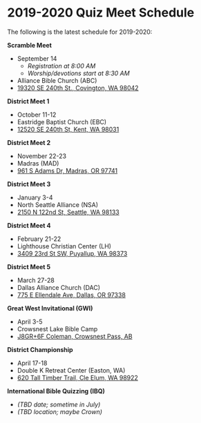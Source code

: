 # 2019-2020 Quiz Meet Schedule

The following is the latest schedule for 2019-2020:

**Scramble Meet**

- September 14
    - *Registration at 8:00 AM*
    - *Worship/devotions start at 8:30 AM*
- Alliance Bible Church (ABC)
- <a href="https://www.google.com/maps/place/19320+SE+240th+St,+Covington,+WA+98042">19320 SE 240th St., Covington, WA 98042</a>

**District Meet 1**

- October 11-12
- Eastridge Baptist Church (EBC)
- <a href="https://www.google.com/maps/place/12520+SE+240th+St,+Kent,+WA+98031">12520 SE 240th St, Kent, WA 98031</a>

**District Meet 2**

- November 22-23
- Madras (MAD)
- <a href="https://www.google.com/maps/place/961+S+Adams+Dr,+Madras,+Oregon">961 S Adams Dr, Madras, OR 97741</a>

**District Meet 3**

- January 3-4
- North Seattle Alliance (NSA)
- <a href="https://www.google.com/maps/place/2150+N+122nd+St,+Seattle,+WA+98133">2150 N 122nd St, Seattle, WA 98133</a>

**District Meet 4**

- February 21-22
- Lighthouse Christian Center (LH)
- <a href="https://www.google.com/maps/place/3409+23rd+St+SW,+Puyallup,+WA+98373">3409 23rd St SW, Puyallup, WA 98373</a>

**District Meet 5**

- March 27-28
- Dallas Alliance Church (DAC)
- <a href="https://www.google.com/maps/place/775+E+Ellendale+Ave,+Dallas,+OR+97338">775 E Ellendale Ave, Dallas, OR 97338</a>

**Great West Invitational (GWI)**

- April 3-5
- Crowsnest Lake Bible Camp
- <a href="https://www.google.com/maps/place/J8GR%2B6F+Coleman,+Crowsnest+Pass,+AB">J8GR+6F Coleman, Crowsnest Pass, AB</a>

**District Championship**

- April 17-18
- Double K Retreat Center (Easton, WA)
- <a href="https://www.google.com/maps/place/620+Tall+Timber+Trail,+Easton,+WA+98925">620 Tall Timber Trail, Cle Elum, WA 98922</a>

**International Bible Quizzing (IBQ)**

- *(TBD date; sometime in July)*
- *(TBD location; maybe Crown)*
